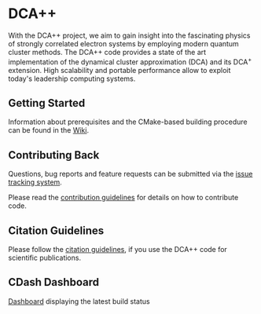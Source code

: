 # DCA++

With the DCA++ project, we aim to gain insight into the fascinating physics of strongly correlated electron systems by employing modern quantum cluster methods.
The DCA++ code provides a state of the art implementation of the dynamical cluster approximation (DCA) and its DCA<sup>+</sup> extension.
High scalability and portable performance allow to exploit today's leadership computing systems.


## Getting Started

Information about prerequisites and the CMake-based building procedure can be found in the [Wiki](https://github.com/eth-cscs/DCA/wiki).


## Contributing Back

Questions, bug reports and feature requests can be submitted via the
[issue tracking system](https://github.com/eth-cscs/DCA/issues).

Please read the [contribution guidelines](https://github.com/eth-cscs/DCA/blob/master/CONTRIBUTING.md) for details on how to contribute code.


## Citation Guidelines

Please follow the [citation guidelines](https://github.com/eth-cscs/DCA/blob/master/CITATION.md), if you use the DCA++ code for scientific publications.


## CDash Dashboard

[Dashboard](http://cdash.cscs.ch/index.php?project=DCA) displaying the latest build status
